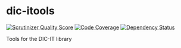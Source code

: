 dic-itools
==========

[![Scrutinizer Quality Score](https://scrutinizer-ci.com/g/thibaud-evaneos/dic-itools/badges/quality-score.png?s=d1644f57c44d3859daa160fdf75a81415380cae1)](https://scrutinizer-ci.com/g/thibaud-evaneos/dic-itools/)
[![Code Coverage](https://scrutinizer-ci.com/g/thibaud-evaneos/dic-itools/badges/coverage.png?s=a588ffd7a67bf5fe0e42db981b3eb9dc2cd29ad8)](https://scrutinizer-ci.com/g/thibaud-evaneos/dic-itools/)
[![Dependency Status](https://www.versioneye.com/user/projects/52f752d9ec1375dc7b0003ce/badge.png)](https://www.versioneye.com/user/projects/52f752d9ec1375dc7b0003ce)

Tools for the DIC-IT library
